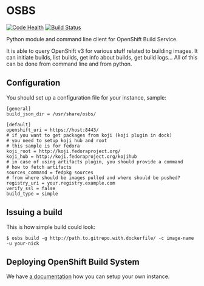 # OSBS

[![Code Health](https://landscape.io/github/DBuildService/osbs/master/landscape.svg?style=flat)](https://landscape.io/github/DBuildService/osbs/master)
[![Build Status](https://travis-ci.org/DBuildService/osbs.svg?branch=master)](https://travis-ci.org/DBuildService/osbs)

Python module and command line client for OpenShift Build Service.

It is able to query OpenShift v3 for various stuff related to building images. It can initiate builds, list builds, get info about builds, get build logs... All of this can be done from command line and from python.

## Configuration

You should set up a configuration file for your instance, sample:

```
[general]
build_json_dir = /usr/share/osbs/

[default]
openshift_uri = https://host:8443/
# if you want to get packages from koji (koji plugin in dock)
# you need to setup koji hub and root
# this sample is for fedora
koji_root = http://koji.fedoraproject.org/
koji_hub = http://koji.fedoraproject.org/kojihub
# in case of using artifacts plugin, you should provide a command
# how to fetch artifacts
sources_command = fedpkg sources
# from where should be images pulled and where should be pushed?
registry_uri = your.registry.example.com
verify_ssl = false
build_type = simple
```

## Issuing a build

This is how simple build could look:
```
$ osbs build -g http://path.to.gitrepo.with.dockerfile/ -c image-name -u your-nick
```

## Deploying OpenShift Build System

We have [a documentation](https://github.com/DBuildService/osbs/blob/master/docs/osbs_instance_setup.md) how you can setup your own instance.
